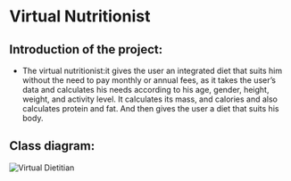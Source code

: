 # Virtual Nutritionist

## Introduction of the project:

- The virtual nutritionist:it gives the user an integrated diet that suits him without the need to pay monthly or annual fees, as it takes the user’s data and calculates his needs according to his age, gender, height, weight, and activity level. It calculates its mass, and calories and also calculates protein and fat. And then gives the user a diet that suits his body.


## Class diagram:
![Virtual Dietitian](https://user-images.githubusercontent.com/85463443/173213305-a3233043-a29f-4a76-a15c-65ef430b5d92.png)

